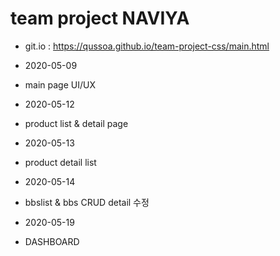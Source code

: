 # team project NAVIYA

- git.io : https://qussoa.github.io/team-project-css/main.html

* 2020-05-09

- main page UI/UX

* 2020-05-12

- product list & detail page

* 2020-05-13

- product detail list

* 2020-05-14

- bbslist & bbs CRUD detail 수정

* 2020-05-19

- DASHBOARD
